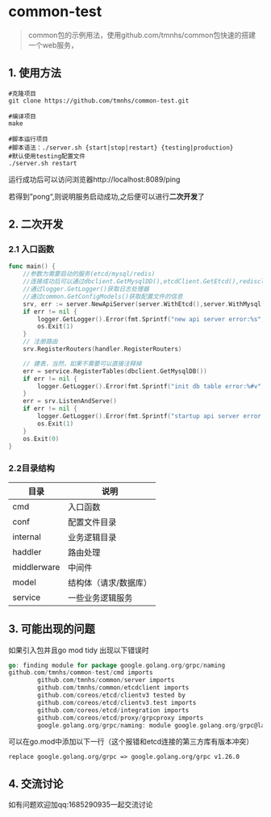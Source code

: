 # common-test
> common包的示例用法，使用github.com/tmnhs/common包快速的搭建一个web服务，

## 1. 使用方法

```shell
#克隆项目
git clone https://github.com/tmnhs/common-test.git

#编译项目
make

#脚本运行项目
#脚本语法：./server.sh {start|stop|restart} {testing|production} 
#默认使用testing配置文件
./server.sh restart 
```

运行成功后可以访问浏览器http://localhost:8089/ping

若得到”pong“,则说明服务启动成功,之后便可以进行**二次开发**了



## 2. 二次开发

### 2.1 入口函数

```go
func main() {
    //参数为需要启动的服务(etcd/mysql/redis) 
    //连接成功后可以通过dbclient.GetMysqlDD(),etcdClient.GetEtcd(),redisclient.GetRedis()获取对应的client
    //通过logger.GetLogger()获取日志处理器
    //通过common.GetConfigModels()获取配置文件的信息
	srv, err := server.NewApiServer(server.WithEtcd(),server.WithMysql(),server.WithRedis())
	if err != nil {
		logger.GetLogger().Error(fmt.Sprintf("new api server error:%s", err.Error()))
		os.Exit(1)
	}
	// 注册路由
	srv.RegisterRouters(handler.RegisterRouters)

	// 建表，当然，如果不需要可以直接注释掉
	err = service.RegisterTables(dbclient.GetMysqlDB())
	if err != nil {
		logger.GetLogger().Error(fmt.Sprintf("init db table error:%#v", err))
	}
	err = srv.ListenAndServe()
	if err != nil {
		logger.GetLogger().Error(fmt.Sprintf("startup api server error:%v", err.Error()))
		os.Exit(1)
	}
	os.Exit(0)
}

```

### 2.2目录结构

| 目录          | 说明          |
| ----------- | ----------- |
| cmd         | 入口函数        |
| conf        | 配置文件目录      |
| internal    | 业务逻辑目录      |
| haddler     | 路由处理        |
| middlerware | 中间件         |
| model       | 结构体（请求/数据库） |
| service     | 一些业务逻辑服务    |


## 3. 可能出现的问题

如果引入包并且go mod tidy 出现以下错误时

```go
go: finding module for package google.golang.org/grpc/naming
github.com/tmnhs/common-test/cmd imports
        github.com/tmnhs/common/server imports
        github.com/tmnhs/common/etcdclient imports
        github.com/coreos/etcd/clientv3 tested by
        github.com/coreos/etcd/clientv3.test imports
        github.com/coreos/etcd/integration imports
        github.com/coreos/etcd/proxy/grpcproxy imports
        google.golang.org/grpc/naming: module google.golang.org/grpc@latest found (v1.50.1), but does not contain package google.golang.org/grpc/naming
```

可以在go.mod中添加以下一行（这个报错和etcd连接的第三方库有版本冲突）

```
replace google.golang.org/grpc => google.golang.org/grpc v1.26.0
```

## 4. 交流讨论

如有问题欢迎加qq:1685290935一起交流讨论